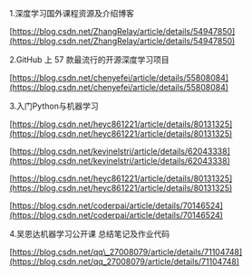 1.深度学习国外课程资源及介绍博客

[https://blog.csdn.net/ZhangRelay/article/details/54947850](https://blog.csdn.net/ZhangRelay/article/details/54947850)

2.GitHub 上 57 款最流行的开源深度学习项目

[https://blog.csdn.net/chenyefei/article/details/55808084](https://blog.csdn.net/chenyefei/article/details/55808084)

3.入门Python与机器学习

[https://blog.csdn.net/heyc861221/article/details/80131325](https://blog.csdn.net/heyc861221/article/details/80131325)

[https://blog.csdn.net/kevinelstri/article/details/62043338](https://blog.csdn.net/kevinelstri/article/details/62043338)

[https://blog.csdn.net/heyc861221/article/details/80131325](https://blog.csdn.net/heyc861221/article/details/80131325)

[https://blog.csdn.net/coderpai/article/details/70146524](https://blog.csdn.net/coderpai/article/details/70146524)

4.吴恩达机器学习公开课 总结笔记及作业代码

[https://blog.csdn.net/qq\_27008079/article/details/71104748](https://blog.csdn.net/qq_27008079/article/details/71104748)

